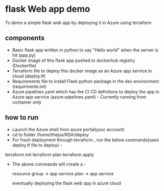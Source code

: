 # flask Web app demo
To demo a simple flask web app  by deploying it in Azure using terraform

## components
- Basic flask app written in python to say "Hello world" when the server is hit (app.py)
- Docker image of this flask app pushed to dockerhub registry (Dockerfile)
- Terraform file to deploy this docker image as an Azure app service in cloud (deploy.tf)
- Requirements file to install Flask python package in the dev environment (requirments.txt)
- Azure pipelines yaml which has the CI CD defintions to deploy the app in Azure app service (azure-pipelines.yaml) - Currently running from container only

## how to run

- Launch the Azure shell from azure portal(your account)
- cd to folder /home/thejus/RSA/deploy
- For fresh deployment through terraform , run the below commands(uses deploy.tf file to deploy) -

 terraform init
 terraform plan
 terraform apply
 
- The above commands will create a -
   
   resource group -> app service plan -> app service
   
  eventually deploying the flask web app in azure cloud
